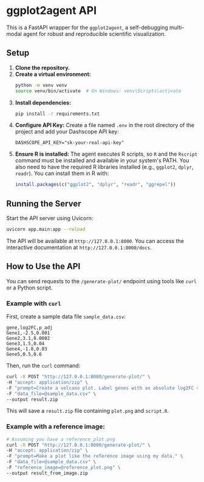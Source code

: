 # ggplot2agent API

This is a FastAPI wrapper for the `ggplot2agent`, a self-debugging multi-modal agent for robust and reproducible scientific visualization.

## Setup

1.  **Clone the repository.**
2.  **Create a virtual environment:**
    ```bash
    python -m venv venv
    source venv/bin/activate  # On Windows: venv\Scripts\activate
    ```
3.  **Install dependencies:**
    ```bash
    pip install -r requirements.txt
    ```
4.  **Configure API Key:**
    Create a file named `.env` in the root directory of the project and add your Dashscope API key:
    ```
    DASHSCOPE_API_KEY="sk-your-real-api-key"
    ```
5.  **Ensure R is installed:** The agent executes R scripts, so `R` and the `Rscript` command must be installed and available in your system's PATH. You also need to have the required R libraries installed (e.g., `ggplot2`, `dplyr`, `readr`). You can install them in R with:
    ```R
    install.packages(c("ggplot2", "dplyr", "readr", "ggrepel"))
    ```

## Running the Server

Start the API server using Uvicorn:

```bash
uvicorn app.main:app --reload
```

The API will be available at `http://127.0.0.1:8000`. You can access the interactive documentation at `http://127.0.0.1:8000/docs`.

## How to Use the API

You can send requests to the `/generate-plot/` endpoint using tools like `curl` or a Python script.

### Example with `curl`

First, create a sample data file `sample_data.csv`:
```csv
gene,log2FC,p_adj
Gene1,-2.5,0.001
Gene2,3.1,0.0002
Gene3,1.5,0.04
Gene4,-1.8,0.03
Gene5,0.5,0.6
```

Then, run the `curl` command:

```bash
curl -X POST "http://127.0.0.1:8000/generate-plot/" \
-H "accept: application/zip" \
-F "prompt=Create a volcano plot. Label genes with an absolute log2FC > 2 and p_adj < 0.01." \
-F "data_file=@sample_data.csv" \
--output result.zip
```

This will save a `result.zip` file containing `plot.png` and `script.R`.

### Example with a reference image:

```bash
# Assuming you have a reference_plot.png
curl -X POST "http://127.0.0.1:8000/generate-plot/" \
-H "accept: application/zip" \
-F "prompt=Make a plot like the reference image using my data." \
-F "data_file=@sample_data.csv" \
-F "reference_image=@reference_plot.png" \
--output result_from_image.zip
```